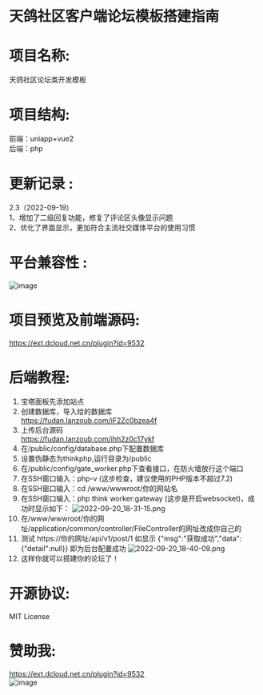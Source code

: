 # **天鸽社区客户端论坛模板搭建指南**
# **项目名称:**
天鸽社区论坛类开发模板

# **项目结构:**  
前端：uniapp+vue2  
后端：php

# **更新记录 :**  
2.3（2022-09-19）  
1、增加了二级回复功能，修复了评论区头像显示问题  
2、优化了界面显示，更加符合主流社交媒体平台的使用习惯  

# **平台兼容性 :**  
![image](https://user-images.githubusercontent.com/91184963/191243024-ef0ad224-e8a4-43f9-9feb-b02779041340.png)

# **项目预览及前端源码:**
https://ext.dcloud.net.cn/plugin?id=9532

# **后端教程:**
1. 宝塔面板先添加站点
2. 创建数据库，导入给的数据库  
https://fudan.lanzoub.com/iF2Zc0bzea4f
3. 上传后台源码  
https://fudan.lanzoub.com/ihh2z0c17ykf
4. 在/public/config/database.php下配置数据库
5. 设置伪静态为thinkphp,运行目录为/public
6. 在/public/config/gate_worker.php下查看接口，在防火墙放行这个端口
7. 在SSH窗口输入：php-v (这步检查，建议使用的PHP版本不超过7.2)
8. 在SSH窗口输入：cd /www/wwwroot/你的网站名
9. 在SSH窗口输入：php think worker:gateway (这步是开启websocket)，成功时显示如下：
 ![2022-09-20_18-31-15.png](https://img1.imgtp.com/2022/09/20/7y4LawIJ.png)
10. 在/www/wwwroot/你的网址/application/common/controller/FileController的网址改成你自己的
11. 测试 https://你的网址/api/v1/post/1 如显示 {"msg":"获取成功","data":{"detail":null}} 即为后台配置成功
![2022-09-20_18-40-09.png](https://img1.imgtp.com/2022/09/20/U0Kb2aXm.png)
12. 这样你就可以搭建你的论坛了！

# **开源协议:**   
MIT License

# **赞助我:** 
https://ext.dcloud.net.cn/plugin?id=9532  
![image](https://user-images.githubusercontent.com/91184963/191244575-7f696072-5a9c-48ee-97f2-65ec4fda15de.png)
